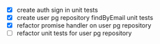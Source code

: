 - [x] create auth sign in unit tests
- [x] create user pg repository findByEmail unit tests
- [x] refactor promise handler on user pg repository
- [ ] refactor unit tests for user pg repository
